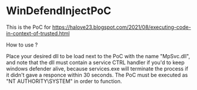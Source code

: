 # WinDefendInjectPoC

This is the PoC for https://halove23.blogspot.com/2021/08/executing-code-in-context-of-trusted.html

How to use ?

Place your desired dll to be load next to the PoC with the name "MpSvc.dll", and note that the dll must contain a service CTRL handler if you'd to keep windows defender alive, because services.exe will terminate the process if it didn't gave a responce within 30 seconds.
The PoC must be executed as "NT AUTHORITY\SYSTEM" in order to function.
